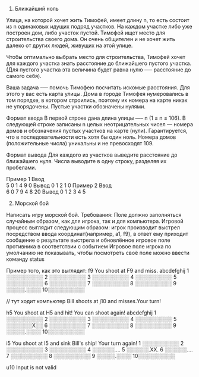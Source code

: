 1. Ближайший ноль

Улица, на которой хочет жить Тимофей, имеет длину n, то есть состоит из n одинаковых идущих подряд участков. На каждом участке либо уже построен дом, либо участок пустой. Тимофей ищет место для строительства своего дома. Он очень общителен и не хочет жить далеко от других людей, живущих на этой улице.

Чтобы оптимально выбрать место для строительства, Тимофей хочет для каждого участка знать расстояние до ближайшего пустого участка. (Для пустого участка эта величина будет равна нулю –— расстояние до самого себя).

Ваша задача –— помочь Тимофею посчитать искомые расстояния. Для этого у вас есть карта улицы. Дома в городе Тимофея нумеровались в том порядке, в котором строились, поэтому их номера на карте никак не упорядочены. Пустые участки обозначены нулями.

Формат ввода
В первой строке дана длина улицы —– n (1 ≤ n ≤ 106). В следующей строке записаны n целых неотрицательных чисел — номера домов и обозначения пустых участков на карте (нули). Гарантируется, что в последовательности есть хотя бы один ноль. Номера домов (положительные числа) уникальны и не превосходят 109.

Формат вывода
Для каждого из участков выведите расстояние до ближайшего нуля. Числа выводите в одну строку, разделяя их пробелами.

Пример 1
Ввод	
5
0 1 4 9 0
Вывод
0 1 2 1 0
Пример 2
Ввод	
6
0 7 9 4 8 20
Вывод
0 1 2 3 4 5

2. Морской бой

Написать игру морской бой. Требования:
Поле должно заполняться случайным образом, как для игрока, так и для компьютера.
Игровой процесс выглядит следующим образом: игрок производит выстрел посредством ввода координат(например, a1, f9), в ответ ему приходит сообщение о результате выстрела и обновлённое игровое поле противника в соответствии с событием
Игровое поле игрока по умолчанию не показывать, чтобы посмотреть своё поле можно ввести команду status

Пример того, как это выглядит: 
f9
You shoot at F9 and miss.
  abcdefghij
1 ░░░░░░░░░░
2 ░░░░░░░░░░
3 ░░░░░░░░░░
4 ░░░░░░░░░░
5 ░░░░░░░░░░
6 ░░░░░░░░░░
7 ░░░░░░░░░░
8 ░░░░░░░░░░
9 ░░░░░.░░░░
10░░░░░░░░░░

// тут ходит компьютер
Bill shoots at j10 and misses.Your turn!

h5
You shoot at H5 and hit! You can shoot again!
  abcdefghij
1 ░░░░░░░░░░
2 ░░░░░░░░░░
3 ░░░░░░░░░░
4 ░░░░░░░░░░
5 ░░░░░░░X░░
6 ░░░░░░░░░░
7 ░░░░░░░░░░
8 ░░░░░░░░░░
9 ░░░░░.░░░░
10░░░░░░░░░░

i5
You shoot at I5 and sink Bill's ship! Your turn again!
1 ░░░░░░░░░░
2 ░░░░░░░░░░
3 ░░░░░░░░░░
4 ░░░░░░....
5 ░░░░░░.XX.
6 ░░░░░░....
7 ░░░░░░░░░░
8 ░░░░░░░░░░
9 ░░░░░.░░░░
10░░░░░░░░░░

u10
Input is not valid